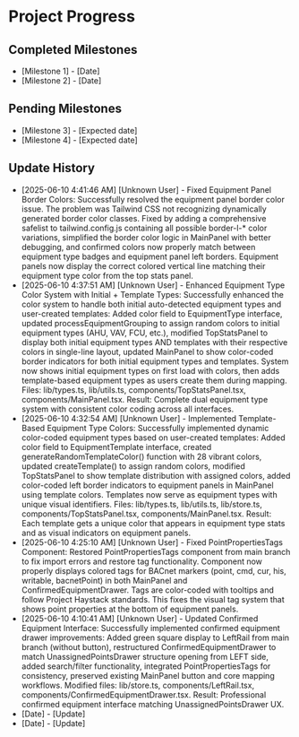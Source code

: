 # Project Progress

## Completed Milestones
- [Milestone 1] - [Date]
- [Milestone 2] - [Date]

## Pending Milestones
- [Milestone 3] - [Expected date]
- [Milestone 4] - [Expected date]

## Update History

- [2025-06-10 4:41:46 AM] [Unknown User] - Fixed Equipment Panel Border Colors: Successfully resolved the equipment panel border color issue. The problem was Tailwind CSS not recognizing dynamically generated border color classes. Fixed by adding a comprehensive safelist to tailwind.config.js containing all possible border-l-* color variations, simplified the border color logic in MainPanel with better debugging, and confirmed colors now properly match between equipment type badges and equipment panel left borders. Equipment panels now display the correct colored vertical line matching their equipment type color from the top stats panel.
- [2025-06-10 4:37:51 AM] [Unknown User] - Enhanced Equipment Type Color System with Initial + Template Types: Successfully enhanced the color system to handle both initial auto-detected equipment types and user-created templates: Added color field to EquipmentType interface, updated processEquipmentGrouping to assign random colors to initial equipment types (AHU, VAV, FCU, etc.), modified TopStatsPanel to display both initial equipment types AND templates with their respective colors in single-line layout, updated MainPanel to show color-coded border indicators for both initial equipment types and templates. System now shows initial equipment types on first load with colors, then adds template-based equipment types as users create them during mapping. Files: lib/types.ts, lib/utils.ts, components/TopStatsPanel.tsx, components/MainPanel.tsx. Result: Complete dual equipment type system with consistent color coding across all interfaces.
- [2025-06-10 4:32:54 AM] [Unknown User] - Implemented Template-Based Equipment Type Colors: Successfully implemented dynamic color-coded equipment types based on user-created templates: Added color field to EquipmentTemplate interface, created generateRandomTemplateColor() function with 28 vibrant colors, updated createTemplate() to assign random colors, modified TopStatsPanel to show template distribution with assigned colors, added color-coded left border indicators to equipment panels in MainPanel using template colors. Templates now serve as equipment types with unique visual identifiers. Files: lib/types.ts, lib/utils.ts, lib/store.ts, components/TopStatsPanel.tsx, components/MainPanel.tsx. Result: Each template gets a unique color that appears in equipment type stats and as visual indicators on equipment panels.
- [2025-06-10 4:25:10 AM] [Unknown User] - Fixed PointPropertiesTags Component: Restored PointPropertiesTags component from main branch to fix import errors and restore tag functionality. Component now properly displays colored tags for BACnet markers (point, cmd, cur, his, writable, bacnetPoint) in both MainPanel and ConfirmedEquipmentDrawer. Tags are color-coded with tooltips and follow Project Haystack standards. This fixes the visual tag system that shows point properties at the bottom of equipment panels.
- [2025-06-10 4:10:41 AM] [Unknown User] - Updated Confirmed Equipment Interface: Successfully implemented confirmed equipment drawer improvements: Added green square display to LeftRail from main branch (without button), restructured ConfirmedEquipmentDrawer to match UnassignedPointsDrawer structure opening from LEFT side, added search/filter functionality, integrated PointPropertiesTags for consistency, preserved existing MainPanel button and core mapping workflows. Modified files: lib/store.ts, components/LeftRail.tsx, components/ConfirmedEquipmentDrawer.tsx. Result: Professional confirmed equipment interface matching UnassignedPointsDrawer UX.
- [Date] - [Update]
- [Date] - [Update]
